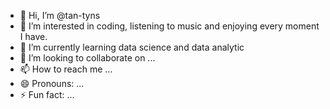- 👋 Hi, I’m @tan-tyns
- 👀 I’m interested in coding, listening to music and enjoying every moment I have.
- 🌱 I’m currently learning data science and data analytic
- 💞️ I’m looking to collaborate on ...
- 📫 How to reach me ...
- 😄 Pronouns: ...
- ⚡ Fun fact: ...

<!---
tan-tyns/tan-tyns is a ✨ special ✨ repository because its `README.md` (this file) appears on your GitHub profile.
You can click the Preview link to take a look at your changes.
--->
